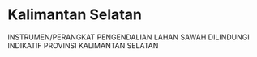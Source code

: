 # Kalimantan Selatan
 INSTRUMEN/PERANGKAT PENGENDALIAN LAHAN SAWAH DILINDUNGI INDIKATIF PROVINSI KALIMANTAN SELATAN
